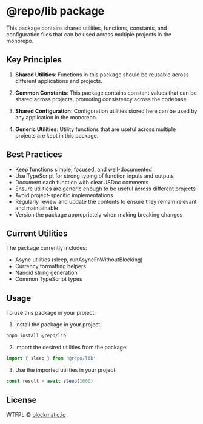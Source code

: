 # @repo/lib package

This package contains shared utilities, functions, constants, and configuration files that can be used across multiple projects in the monorepo.

## Key Principles

1. **Shared Utilities**: Functions in this package should be reusable across different applications and projects.

2. **Common Constants**: This package contains constant values that can be shared across projects, promoting consistency across the codebase.

3. **Shared Configuration**: Configuration utilities stored here can be used by any application in the monorepo.

4. **Generic Utilities**: Utility functions that are useful across multiple projects are kept in this package.

## Best Practices 

- Keep functions simple, focused, and well-documented
- Use TypeScript for strong typing of function inputs and outputs
- Document each function with clear JSDoc comments
- Ensure utilities are generic enough to be useful across different projects
- Avoid project-specific implementations
- Regularly review and update the contents to ensure they remain relevant and maintainable
- Version the package appropriately when making breaking changes

## Current Utilities

The package currently includes:

- Async utilities (sleep, runAsyncFnWithoutBlocking)
- Currency formatting helpers
- Nanoid string generation
- Common TypeScript types

## Usage

To use this package in your project:

1. Install the package in your project:

```bash
pnpm install @repo/lib
```

2. Import the desired utilities from the package:

```typescript
import { sleep } from '@repo/lib'
```

3. Use the imported utilities in your project:

```typescript
const result = await sleep(1000)
```

## License

WTFPL © [blockmatic.io](https://blockmatic.io)
